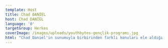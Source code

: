 ```yaml
---
template: Host
title: Chad DANİEL
host: Chad DANİEL
language: '0'
targetGroup: Herkes
coverImage: /images/uploads/youthbytes-gençlik-programı.jpg
html: "Chad Daniel'in sunumuyla birbirinden farklı konuları ele aldığı ; \r İntihar, ölüm ve ötesi, Şeytanın tuzakları, Pavlus'un izinde...\r macera dolu programları Kanal Hayat ekranlarından veya youtube\r  sayfamızdan takip edebilirsiniz.Esen Kalın."
---
```


